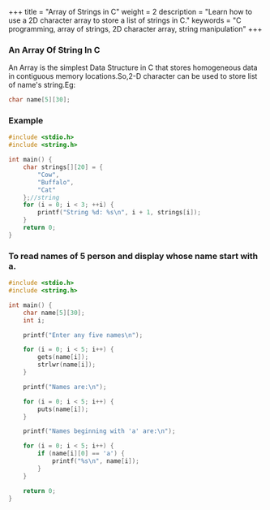 +++
title = "Array of Strings in C"
weight = 2
description = "Learn how to use a 2D character array to store a list of strings in C."
keywords = "C programming, array of strings, 2D character array, string manipulation"
+++

### An Array Of String In C
An Array is the simplest Data Structure in C that stores homogeneous data in contiguous memory locations.So,2-D character can be used to store list of name's string.Eg:
```c
char name[5][30];
```
### Example 
```c
#include <stdio.h>
#include <string.h>

int main() {    
    char strings[][20] = {
        "Cow",
        "Buffalo",
        "Cat"
    };//string   
    for (i = 0; i < 3; ++i) {
        printf("String %d: %s\n", i + 1, strings[i]);
    }
    return 0;
}
```
### To read names of 5 person and display whose name start with a.
```c
#include <stdio.h>
#include <string.h>

int main() {
    char name[5][30];
    int i;

    printf("Enter any five names\n");

    for (i = 0; i < 5; i++) {
        gets(name[i]);
        strlwr(name[i]);
    }

    printf("Names are:\n");

    for (i = 0; i < 5; i++) {
        puts(name[i]);
    }

    printf("Names beginning with 'a' are:\n");

    for (i = 0; i < 5; i++) {
        if (name[i][0] == 'a') {
            printf("%s\n", name[i]);
        }
    }

    return 0;
}
```

